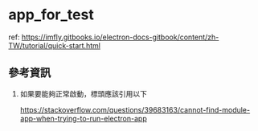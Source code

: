# app_for_test

ref: https://imfly.gitbooks.io/electron-docs-gitbook/content/zh-TW/tutorial/quick-start.html

## 參考資訊

1. 如果要能夠正常啟動，標頭應該引用以下

    https://stackoverflow.com/questions/39683163/cannot-find-module-app-when-trying-to-run-electron-app
